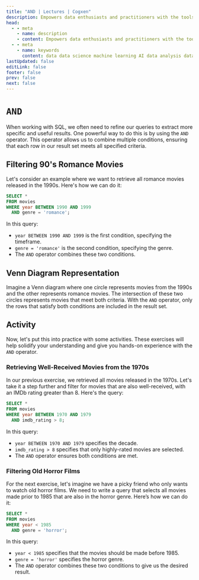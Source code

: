 ```yaml
---
title: "AND | Lectures | Cogxen"
description: Empowers data enthusiasts and practitioners with the tools and knowledge to unlock the potential of data.
head:
  - - meta
    - name: description
    - content: Empowers data enthusiasts and practitioners with the tools and knowledge to unlock the potential of data.
  - - meta
    - name: keywords
      content: data data science machine learning AI data analysis data-driven data enthusiasts data practitioners
lastUpdated: false
editLink: false
footer: false
prev: false
next: false
---
```


# `AND`

When working with SQL, we often need to refine our queries to extract more specific and useful results. One powerful way to do this is by using the `AND` operator. This operator allows us to combine multiple conditions, ensuring that each row in our result set meets all specified criteria.

## Filtering 90's Romance Movies

Let's consider an example where we want to retrieve all romance movies released in the 1990s. Here's how we can do it:

```sql
SELECT *
FROM movies
WHERE year BETWEEN 1990 AND 1999
  AND genre = 'romance';
```

In this query:

- `year BETWEEN 1990 AND 1999` is the first condition, specifying the timeframe.
- `genre = 'romance'` is the second condition, specifying the genre.
- The `AND` operator combines these two conditions.

## Venn Diagram Representation

Imagine a Venn diagram where one circle represents movies from the 1990s and the other represents romance movies. The intersection of these two circles represents movies that meet both criteria. With the `AND` operator, only the rows that satisfy both conditions are included in the result set.

<ImageCard
img_url="https://i.imgur.com/a3p5JIh.png"
caption="Venn Diagram Representation"
copyright_owner="codecademy.com"
:bordered="true"
/>

## Activity

Now, let's put this into practice with some activities. These exercises will help solidify your understanding and give you hands-on experience with the `AND` operator.

### Retrieving Well-Received Movies from the 1970s

In our previous exercise, we retrieved all movies released in the 1970s. Let's take it a step further and filter for movies that are also well-received, with an IMDb rating greater than 8. Here's the query:

```sql
SELECT *
FROM movies
WHERE year BETWEEN 1970 AND 1979
  AND imdb_rating > 8;
```

<ImageCard
img_url="https://i.imgur.com/pq9NZ3Y.png"
caption="Query Results"
copyright_owner="codecademy.com"
:bordered="true"
/>

In this query:

- `year BETWEEN 1970 AND 1979` specifies the decade.
- `imdb_rating > 8` specifies that only highly-rated movies are selected.
- The `AND` operator ensures both conditions are met.

### Filtering Old Horror Films

For the next exercise, let's imagine we have a picky friend who only wants to watch old horror films. We need to write a query that selects all movies made prior to 1985 that are also in the horror genre. Here’s how we can do it:

```sql
SELECT *
FROM movies
WHERE year < 1985
  AND genre = 'horror';
```

<ImageCard
img_url="https://i.imgur.com/EelW9FE.png"
caption="Query Results"
copyright_owner="codecademy.com"
:bordered="true"
/>

In this query:

- `year < 1985` specifies that the movies should be made before 1985.
- `genre = 'horror'` specifies the horror genre.
- The `AND` operator combines these two conditions to give us the desired result.
